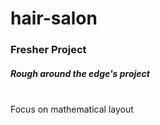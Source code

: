 # hair-salon
### Fresher Project 

##### Rough around the edge's project
<br>Focus on mathematical layout
